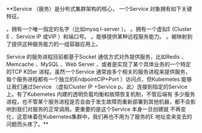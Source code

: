 **Service （服务）是分布式集群架构的核心， 一个Service 对象拥有如下关键特征。

。拥有一个唯一指定的名字（比如mysq l-server ）。
。拥有一个虚拟E (Cluster E 、Service IP 或VIP ）和端口号。
。能够提供某种远程服务能力。
。被映射到了提供这种服务能力的一组容器应用上。

Service 的服务进程目前都基于Socket 通信方式对外提供服务，比如Redis 、Memcache 、MySQL 、Web Server ，或者是实现了某个具体业务的一个特定
的TCP K凹er 进程。虽然一个Service 通常由多个相关的服务进程来提供服务，每个服务进程都有一个独立的EndpointCIP+Port ）访问点，但Kubemetes 
能够让我们通过Service （虚拟Cluster IP +Service p。此〉连接到指定的Service 上。有了Kubemetes 内建的透明负载均衡和故障恢复机制，不管后端有
多少服务进程，也不管某个服务进程是否会由于发生故障而重新部署到其他机器，都不会影响到我们对服务的正常调用。更重要的是这个Service 本身一旦创建就
不再变化，这意味着在Kubernetes集群中，我们再也不用为了服务的E 地址变来变去的问题而头疼了。**
